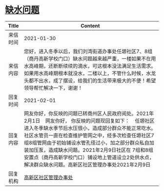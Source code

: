 # <a href="http://www.shangluo.gov.cn/zmhd/ldxxxx.jsp?urltype=leadermail.LeaderMailContentUrl&wbtreeid=1112&leadermailid=6876">缺水问题</a>
|Title|Content|
|:---:|---|
|来信时间|2021-01-30|
|来信内容|您好，进入冬季以后，我们刘湾街道办事处任塬社区7、8组（商丹高新学校门口）缺水问题越来越严重，一楼如果不在用水高峰期，还断断续续的滴水，可这根本没法满足生活需求。如果用水高峰期根本就没水，二楼以上，不管什么时候，水龙头都不出水，成了摆设，给我们的生活带来极大的不便！希望领导帮忙解决一下，谢谢！|
|回复时间|2021-02-01|
|回复内容|网友你好，你反映的问题已转商州区人民政府阅处。2021年2月1日    网友你好， 你反映的问题现回复如下：    任塬社区进入冬季缺水季节后水压很小，造成部分群众不能正常吃水。社区水管员一直在检查维护管网之中，经多次检查任塬社区7组8组管网由于初始铺设水管孔径过小，加之部分群众私自加装加压泵，造成缺水问题。2021年2月9日社区在 7组和8组安置点（商丹高新学校门口）铺设地上管道设立2处供水点，解决群众缺水问题。高新区社区管理办事处2021年2月9日|
|回复机构|<a href="../../categories/agencies/高新区社区管理办事处.md">高新区社区管理办事处</a>|
